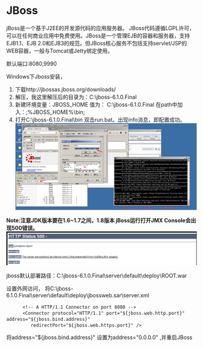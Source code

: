 # JBoss
jBoss是一个基于J2EE的开发源代码的应用服务器。 JBoss代码遵循LGPL许可，可以在任何商业应用中免费使用。JBoss是一个管理EJB的容器和服务器，支持EJB1.1、EJB 2.0和EJB3的规范。但JBoss核心服务不包括支持servlet/JSP的WEB容器，一般与Tomcat或Jetty绑定使用。

默认端口:8080,9990


Windows下Jboss安装，
1. 下载http://jbossas.jboss.org/downloads/
2. 解压，我这里解压后的目录为：C:\jboss-6.1.0.Final
3. 新建环境变量：JBOSS_HOME 值为： C:\jboss-6.1.0.Final
在path中加入：;%JBOSS_HOME%\bin; 
4. 打开C:\jboss-6.1.0.Final\bin 双击run.bat。出现info消息，即配置成功。
![jboss1](jboss1.png)

**Note:注意JDK版本要在1.6~1.7之间，1.8版本 jBoss运行打开JMX Console会出现500错误。**
![jboss1](jboss2.png)

jboss默认部署路径：C:\jboss-6.1.0.Final\server\default\deploy\ROOT.war

设置外网访问，
将C:\jboss-6.1.0.Final\server\default\deploy\jbossweb.sar\server.xml

```
      <!-- A HTTP/1.1 Connector on port 8080 -->
      <Connector protocol="HTTP/1.1" port="${jboss.web.http.port}" address="${jboss.bind.address}" 
         redirectPort="${jboss.web.https.port}" />
```
将address="${jboss.bind.address}" 设置为address="0.0.0.0" ,并重启JBoss